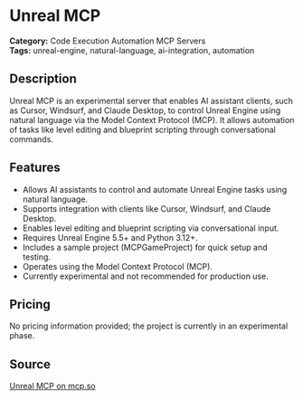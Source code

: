 # Unreal MCP

**Category:** Code Execution Automation MCP Servers  
**Tags:** unreal-engine, natural-language, ai-integration, automation

## Description
Unreal MCP is an experimental server that enables AI assistant clients, such as Cursor, Windsurf, and Claude Desktop, to control Unreal Engine using natural language via the Model Context Protocol (MCP). It allows automation of tasks like level editing and blueprint scripting through conversational commands.

## Features
- Allows AI assistants to control and automate Unreal Engine tasks using natural language.
- Supports integration with clients like Cursor, Windsurf, and Claude Desktop.
- Enables level editing and blueprint scripting via conversational input.
- Requires Unreal Engine 5.5+ and Python 3.12+.
- Includes a sample project (MCPGameProject) for quick setup and testing.
- Operates using the Model Context Protocol (MCP).
- Currently experimental and not recommended for production use.

## Pricing
No pricing information provided; the project is currently in an experimental phase.

## Source
[Unreal MCP on mcp.so](https://mcp.so/server/unreal-mcp/chongdashu)